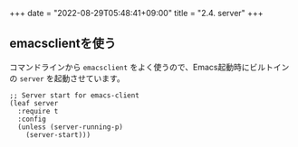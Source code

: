 +++
date = "2022-08-29T05:48:41+09:00"
title = "2.4. server"
+++
## emacsclientを使う

コマンドラインから `emacsclient` をよく使うので、Emacs起動時にビルトインの `server` を起動させています。

```elisp
;; Server start for emacs-client
(leaf server
  :require t
  :config
  (unless (server-running-p)
    (server-start)))
```
